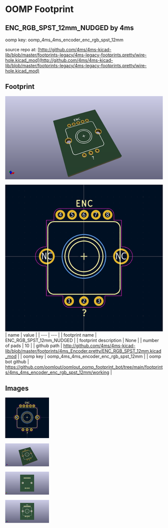 # OOMP Footprint  
## ENC_RGB_SPST_12mm_NUDGED  by 4ms  
  
oomp key: oomp_4ms_4ms_encoder_enc_rgb_spst_12mm  
  
source repo at: [http://github.com/4ms/4ms-kicad-lib/blob/master/footprints-legacy/4ms-legacy-footprints.pretty/wire-hole.kicad_mod](http://github.com/4ms/4ms-kicad-lib/blob/master/footprints-legacy/4ms-legacy-footprints.pretty/wire-hole.kicad_mod)  
## Footprint  
  
[![working_kicad_pcb_3d.png](working_kicad_pcb_3d_600.png)](working_kicad_pcb_3d.png)  
  
[![working.png](working_600.png)](working.png)  
| name | value | 
| --- | --- | 
| footprint name | ENC_RGB_SPST_12mm_NUDGED | 
| footprint description | None | 
| number of pads | 10 | 
| github path | http://github.com/4ms/4ms-kicad-lib/blob/master/footprints/4ms_Encoder.pretty/ENC_RGB_SPST_12mm.kicad_mod | 
| oomp key | oomp_4ms_4ms_encoder_enc_rgb_spst_12mm | 
| oomp bot github | https://github.com/oomlout/oomlout_oomp_footprint_bot/tree/main/footprints/4ms_4ms_encoder_enc_rgb_spst_12mm/working | 
## Images  
  
[![working.png](working_140.png)](working.png)  
  
[![working_kicad_pcb_3d.png](working_kicad_pcb_3d_140.png)](working_kicad_pcb_3d.png)  
  
[![working_kicad_pcb_3d_back.png](working_kicad_pcb_3d_back_140.png)](working_kicad_pcb_3d_back.png)  
  
[![working_kicad_pcb_3d_front.png](working_kicad_pcb_3d_front_140.png)](working_kicad_pcb_3d_front.png)  
